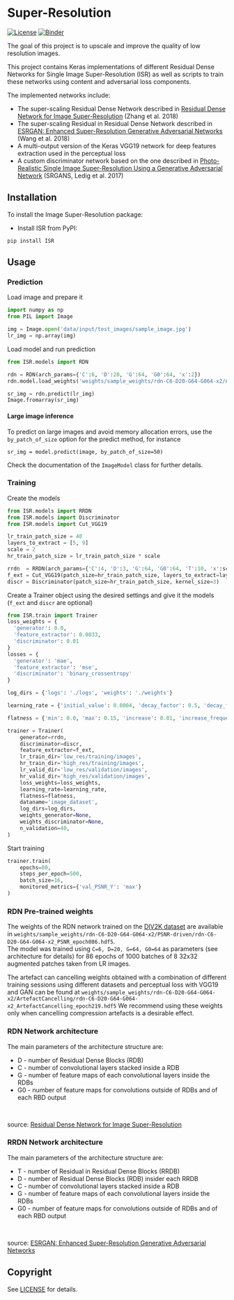 # Super-Resolution 

[![License](https://img.shields.io/badge/License-Apache%202.0-orange.svg)](https://github.com/idealo/image-super-resolution/blob/master/LICENSE)
[![Binder](https://mybinder.org/badge_logo.svg)](https://mybinder.org/v2/gh/YoushaaMurhij/Super-Resolution-Project/master)

The goal of this project is to upscale and improve the quality of low resolution images.

This project contains Keras implementations of different Residual Dense Networks for Single Image Super-Resolution (ISR) as well as scripts to train these networks using content and adversarial loss components.  

The implemented networks include:

- The super-scaling Residual Dense Network described in [Residual Dense Network for Image Super-Resolution](https://arxiv.org/abs/1802.08797) (Zhang et al. 2018)
- The super-scaling Residual in Residual Dense Network described in [ESRGAN: Enhanced Super-Resolution Generative Adversarial Networks](https://arxiv.org/abs/1809.00219) (Wang et al. 2018)
- A multi-output version of the Keras VGG19 network for deep features extraction used in the perceptual loss
- A custom discriminator network based on the one described in [Photo-Realistic Single Image Super-Resolution Using a Generative Adversarial Network](https://arxiv.org/abs/1609.04802) (SRGANS, Ledig et al. 2017)



## Installation
To install the Image Super-Resolution package:

- Install ISR from PyPI:
```
pip install ISR
```


## Usage

### Prediction

Load image and prepare it
```python
import numpy as np
from PIL import Image

img = Image.open('data/input/test_images/sample_image.jpg')
lr_img = np.array(img)
```

Load model and run prediction
```python
from ISR.models import RDN

rdn = RDN(arch_params={'C':6, 'D':20, 'G':64, 'G0':64, 'x':2})
rdn.model.load_weights('weights/sample_weights/rdn-C6-D20-G64-G064-x2/ArtefactCancelling/rdn-C6-D20-G64-G064-x2_ArtefactCancelling_epoch219.hdf5')

sr_img = rdn.predict(lr_img)
Image.fromarray(sr_img)
```

#### Large image inference
To predict on large images and avoid memory allocation errors, use the `by_patch_of_size` option for the predict method, for instance
```
sr_img = model.predict(image, by_patch_of_size=50)
```
Check the documentation of the `ImageModel` class for further details.

### Training

Create the models
```python
from ISR.models import RRDN
from ISR.models import Discriminator
from ISR.models import Cut_VGG19

lr_train_patch_size = 40
layers_to_extract = [5, 9]
scale = 2
hr_train_patch_size = lr_train_patch_size * scale

rrdn  = RRDN(arch_params={'C':4, 'D':3, 'G':64, 'G0':64, 'T':10, 'x':scale}, patch_size=lr_train_patch_size)
f_ext = Cut_VGG19(patch_size=hr_train_patch_size, layers_to_extract=layers_to_extract)
discr = Discriminator(patch_size=hr_train_patch_size, kernel_size=3)
```

Create a Trainer object using the desired settings and give it the models (`f_ext` and `discr` are optional)
```python
from ISR.train import Trainer
loss_weights = {
  'generator': 0.0,
  'feature_extractor': 0.0833,
  'discriminator': 0.01
}
losses = {
  'generator': 'mae',
  'feature_extractor': 'mse',
  'discriminator': 'binary_crossentropy'
}

log_dirs = {'logs': './logs', 'weights': './weights'}

learning_rate = {'initial_value': 0.0004, 'decay_factor': 0.5, 'decay_frequency': 30}

flatness = {'min': 0.0, 'max': 0.15, 'increase': 0.01, 'increase_frequency': 5}

trainer = Trainer(
    generator=rrdn,
    discriminator=discr,
    feature_extractor=f_ext,
    lr_train_dir='low_res/training/images',
    hr_train_dir='high_res/training/images',
    lr_valid_dir='low_res/validation/images',
    hr_valid_dir='high_res/validation/images',
    loss_weights=loss_weights,
    learning_rate=learning_rate,
    flatness=flatness,
    dataname='image_dataset',
    log_dirs=log_dirs,
    weights_generator=None,
    weights_discriminator=None,
    n_validation=40,
)
```

Start training
```python
trainer.train(
    epochs=80,
    steps_per_epoch=500,
    batch_size=16,
    monitored_metrics={'val_PSNR_Y': 'max'}
)
```

### RDN Pre-trained weights
The weights of the RDN network trained on the [DIV2K dataset](https://data.vision.ee.ethz.ch/cvl/DIV2K) are available in ```weights/sample_weights/rdn-C6-D20-G64-G064-x2/PSNR-driven/rdn-C6-D20-G64-G064-x2_PSNR_epoch086.hdf5```. <br>
The model was trained using ```C=6, D=20, G=64, G0=64``` as parameters (see architecture for details) for 86 epochs of 1000 batches of 8 32x32 augmented patches taken from LR images.

The artefact can cancelling weights obtained with a combination of different training sessions using different datasets and perceptual loss with VGG19 and GAN can be found at `weights/sample_weights/rdn-C6-D20-G64-G064-x2/ArtefactCancelling/rdn-C6-D20-G64-G064-x2_ArtefactCancelling_epoch219.hdf5`
We recommend using these weights only when cancelling compression artefacts is a desirable effect.

### RDN Network architecture
The main parameters of the architecture structure are:
- D - number of Residual Dense Blocks (RDB)
- C - number of convolutional layers stacked inside a RDB
- G - number of feature maps of each convolutional layers inside the RDBs
- G0 - number of feature maps for convolutions outside of RDBs and of each RBD output

<br>

source: [Residual Dense Network for Image Super-Resolution](https://arxiv.org/abs/1802.08797)

### RRDN Network architecture
The main parameters of the architecture structure are:
- T - number of Residual in Residual Dense Blocks (RRDB)
- D - number of Residual Dense Blocks (RDB) insider each RRDB
- C - number of convolutional layers stacked inside a RDB
- G - number of feature maps of each convolutional layers inside the RDBs
- G0 - number of feature maps for convolutions outside of RDBs and of each RBD output

<br>

source: [ESRGAN: Enhanced Super-Resolution Generative Adversarial Networks](https://arxiv.org/abs/1809.00219)


## Copyright

See [LICENSE](LICENSE) for details.
